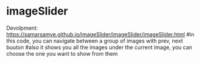 # imageSlider
Devolpment: https://samarsamye.github.io/imageSlider/imageSlider/imageSlider.html
#in this code, you can navigate between a group of images with prev, next buuton
#also it shows you all the images under the current image, you can choose the one you want to show from them
